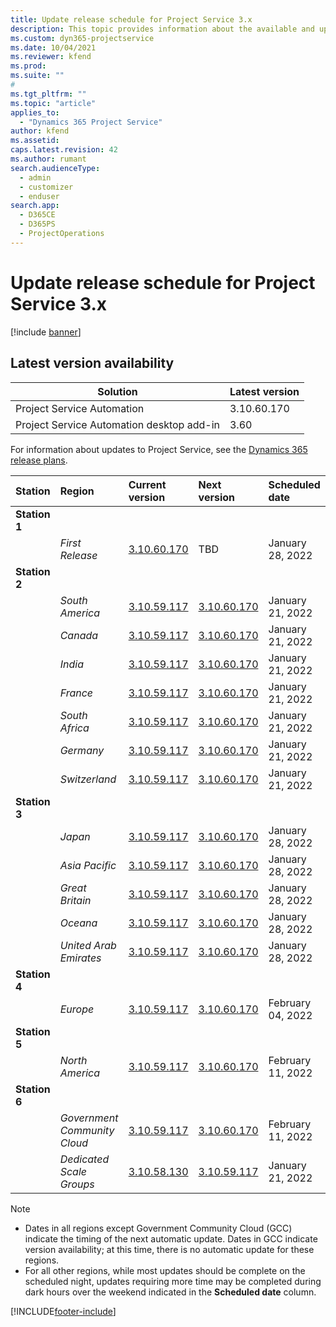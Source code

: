 ```yaml
---
title: Update release schedule for Project Service 3.x
description: This topic provides information about the available and upcoming releases of Dynamics 365 Project Service Automation.
ms.custom: dyn365-projectservice
ms.date: 10/04/2021
ms.reviewer: kfend
ms.prod:
ms.suite: ""
#
ms.tgt_pltfrm: ""
ms.topic: "article"
applies_to: 
  - "Dynamics 365 Project Service"
author: kfend
ms.assetid: 
caps.latest.revision: 42
ms.author: rumant
search.audienceType: 
  - admin
  - customizer
  - enduser
search.app: 
  - D365CE
  - D365PS
  - ProjectOperations
---
```


# Update release schedule for Project Service 3.x

[!include [banner](../includes/psa-now-project-operations.md)]

## Latest version availability

| Solution  | Latest version |
|-------|----|
| Project Service Automation    | 3.10.60.170 |
| Project Service Automation desktop add-in                | 3.60          |

For information about updates to Project Service, see the [Dynamics 365 release plans](/dynamics365/release-plans/). 

| Station  | Region | Current version | Next version |  Scheduled date
| :---   | :---   | :---   | :---   |:---   |         
|<strong>Station 1</strong> | |  |  | |
| | <i>First Release</i> | [3.10.60.170](whats-new-ur-39.md) | TBD | January 28, 2022
|<strong>Station 2</strong> | |  |  | |
| | <i>South America</i> | [3.10.59.117](whats-new-ur-38.md) | [3.10.60.170](whats-new-ur-39.md) | January 21, 2022
| | <i>Canada</i> | [3.10.59.117](whats-new-ur-38.md) | [3.10.60.170](whats-new-ur-39.md) | January 21, 2022
| | <i>India</i> | [3.10.59.117](whats-new-ur-38.md) | [3.10.60.170](whats-new-ur-39.md) | January 21, 2022
| | <i>France</i> | [3.10.59.117](whats-new-ur-38.md) | [3.10.60.170](whats-new-ur-39.md) | January 21, 2022
| | <i>South Africa</i> | [3.10.59.117](whats-new-ur-38.md) | [3.10.60.170](whats-new-ur-39.md) | January 21, 2022
| | <i>Germany</i> | [3.10.59.117](whats-new-ur-38.md) | [3.10.60.170](whats-new-ur-39.md) | January 21, 2022
| | <i>Switzerland</i> | [3.10.59.117](whats-new-ur-38.md) | [3.10.60.170](whats-new-ur-39.md) | January 21, 2022
|<strong>Station 3</strong> | |  |  | |
| | <i>Japan</i> | [3.10.59.117](whats-new-ur-38.md) | [3.10.60.170](whats-new-ur-39.md) | January 28, 2022
| | <i>Asia Pacific</i> | [3.10.59.117](whats-new-ur-38.md) | [3.10.60.170](whats-new-ur-39.md) | January 28, 2022
| | <i>Great Britain</i> | [3.10.59.117](whats-new-ur-38.md) | [3.10.60.170](whats-new-ur-39.md) | January 28, 2022
| | <i>Oceana</i> | [3.10.59.117](whats-new-ur-38.md) | [3.10.60.170](whats-new-ur-39.md) | January 28, 2022
| | <i>United Arab Emirates</i> | [3.10.59.117](whats-new-ur-38.md) | [3.10.60.170](whats-new-ur-39.md) | January 28, 2022
|<strong>Station 4</strong> | |  |  | |
| | <i>Europe</i> | [3.10.59.117](whats-new-ur-38.md) | [3.10.60.170](whats-new-ur-39.md) | February 04, 2022
|<strong>Station 5</strong> | |  |  | |
| | <i>North America</i> | [3.10.59.117](whats-new-ur-38.md) | [3.10.60.170](whats-new-ur-39.md) | February 11, 2022
|<strong>Station 6</strong> | |  |  | |
| | <i>Government Community Cloud</i> | [3.10.59.117](whats-new-ur-38.md) | [3.10.60.170](whats-new-ur-39.md) | February 11, 2022
| | <i>Dedicated Scale Groups</i> | [3.10.58.130](whats-new-ur-37-5.md) | [3.10.59.117](whats-new-ur-38.md) | January 21, 2022



>[!Note]
> - Dates in all regions except Government Community Cloud (GCC) indicate the timing of the next automatic update. Dates in GCC indicate version availability; at this time, there is no automatic update for these regions.
> - For all other regions, while most updates should be complete on the scheduled night, updates requiring more time may be completed during dark hours over the weekend indicated in the **Scheduled date** column.


[!INCLUDE[footer-include](../includes/footer-banner.md)]
